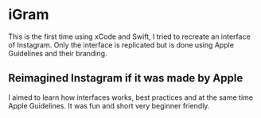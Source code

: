 # iGram
This is the first time using xCode and Swift, I tried to recreate an interface of Instagram.
Only the interface is replicated but is done using Apple Guidelines and their branding.

## Reimagined Instagram if it was made by Apple

I aimed to learn how interfaces works, best practices and at the same time Apple Guidelines. 
It was fun and short very beginner friendly.

